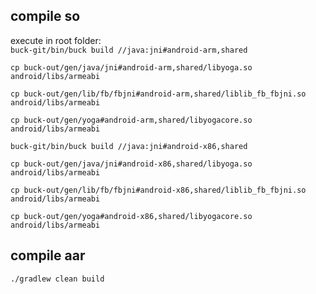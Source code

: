 ## compile so
execute in root folder:   
`buck-git/bin/buck build //java:jni#android-arm,shared`   

`cp buck-out/gen/java/jni#android-arm,shared/libyoga.so android/libs/armeabi`   

`cp buck-out/gen/lib/fb/fbjni#android-arm,shared/liblib_fb_fbjni.so android/libs/armeabi`   

`cp buck-out/gen/yoga#android-arm,shared/libyogacore.so android/libs/armeabi`   


`buck-git/bin/buck build //java:jni#android-x86,shared`   

`cp buck-out/gen/java/jni#android-x86,shared/libyoga.so android/libs/armeabi`   

`cp buck-out/gen/lib/fb/fbjni#android-x86,shared/liblib_fb_fbjni.so android/libs/armeabi`   

`cp buck-out/gen/yoga#android-x86,shared/libyogacore.so android/libs/armeabi`   

## compile aar

`./gradlew clean build`
